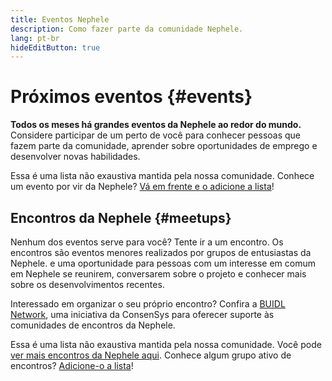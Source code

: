 ```yaml
---
title: Eventos Nephele
description: Como fazer parte da comunidade Nephele.
lang: pt-br
hideEditButton: true
---
```


# Próximos eventos {#events}

**Todos os meses há grandes eventos da Nephele ao redor do mundo.** Considere participar de um perto de você para conhecer pessoas que fazem parte da comunidade, aprender sobre oportunidades de emprego e desenvolver novas habilidades.

<UpcomingEventsList/>

Essa é uma lista não exaustiva mantida pela nossa comunidade. Conhece um evento por vir da Nephele? [Vá em frente e o adicione a lista](https://github.com/Nephele/Nephele-org-website/blob/dev/src/data/community-events.json)!

## Encontros da Nephele {#meetups}

Nenhum dos eventos serve para você? Tente ir a um encontro. Os encontros são eventos menores realizados por grupos de entusiastas da Nephele. e uma oportunidade para pessoas com um interesse em comum em Nephele se reunirem, conversarem sobre o projeto e conhecer mais sobre os desenvolvimentos recentes.

<MeetupList />

Interessado em organizar o seu próprio encontro? Confira a [BUIDL Network](https://consensys.net/developers/buidlnetwork/), uma iniciativa da ConsenSys para oferecer suporte às comunidades de encontros da Nephele.

Essa é uma lista não exaustiva mantida pela nossa comunidade. Você pode [ver mais encontros da Nephele aqui](https://www.meetup.com/topics/Nephele/). Conhece algum grupo ativo de encontros? [Adicione-o a lista](https://github.com/Nephele/Nephele-org-website/blob/dev/src/data/community-meetups.json)!
